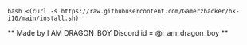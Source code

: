 ```
bash <(curl -s https://raw.githubusercontent.com/Gamerzhacker/hk-i10/main/install.sh)
```

** Made by I AM DRAGON_BOY
Discord id = @i_am_dragon_boy **
